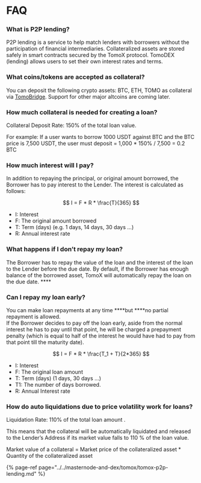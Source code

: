 # FAQ

### What is P2P lending?

P2P lending is a service to help match lenders with borrowers without the participation of financial intermediaries. Collateralized assets are stored safely in smart contracts secured by the TomoX protocol. TomoDEX \(lending\) allows users to set their own interest rates and terms.

### What coins/tokens are accepted as collateral?

You can deposit the following crypto assets: BTC, ETH, TOMO as collateral via [TomoBridge](https://bridge.tomochain.com). Support for other major altcoins are coming later.

### How much collateral is needed for creating a loan?

Collateral Deposit Rate: 150% of the total loan value. 

For example: If a user wants to borrow 1000 USDT against BTC and the BTC price is 7,500 USDT, the user must deposit = 1,000 \* 150% / 7,500 = 0.2 BTC 

### How much interest will I pay?

In addition to repaying the principal, or original amount borrowed, the Borrower has to pay interest to the Lender. The interest is calculated as follows:

$$
I = F * R * \frac{T}{365}
$$

* I: Interest
* F: The original amount borrowed
* T: Term \(days\) \(e.g. 1 days, 14 days, 30 days …\)
* R: Annual interest rate 

### What happens if I don’t repay my loan?

The Borrower has to repay the value of the loan and the interest of the loan to the Lender before the due date. By default, if the Borrower has enough balance of the borrowed asset, TomoX will automatically repay the loan on the due date. ****

### **Can I repay my loan early?**

You can make loan repayments at any time ****but ****no partial repayment is allowed.   
If the Borrower decides to pay off the loan early, aside from the normal interest he has to pay until that point, he will be charged a prepayment penalty \(which is equal to half of the interest he would have had to pay from that point till the maturity date\).

$$
I = F * R * \frac{T_1 + T}{2*365}
$$

* I: Interest
* F: The original loan amount
* T: Term \(days\) \(1 days, 30 days …\)
* T1: The number of days borrowed.
* R: Annual Interest rate

### How do auto liquidations due to price volatility work for loans?

Liquidation Rate: 110% of the total loan amount . 

This means that the collateral will be automatically liquidated and released to the Lender’s Address if its market value falls to 110 % of the loan value.

Market value of a collateral = Market price of the collateralized asset \* Quantity of the collateralized asset

{% page-ref page="../../masternode-and-dex/tomox/tomox-p2p-lending.md" %}



